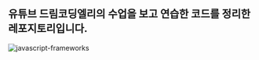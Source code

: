 ## 유튜브 드림코딩엘리의 수업을 보고 연습한 코드를 정리한 레포지토리입니다.

![javascript-frameworks](https://user-images.githubusercontent.com/79818840/120580945-f15b5380-c464-11eb-8659-91b6f4f39d1e.jpg)


